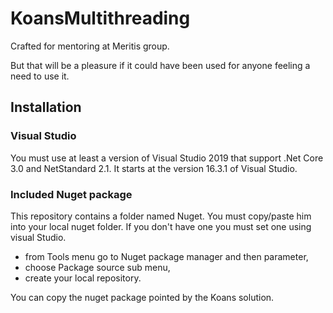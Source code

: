 # KoansMultithreading

Crafted for mentoring at Meritis group. 

But that will be a pleasure if it could have been used for anyone feeling a need to use it.
 
## Installation

### Visual Studio
You must use at least a version of Visual Studio 2019 that support .Net Core 3.0 and NetStandard 2.1. It starts at the version 16.3.1 of Visual Studio.

### Included Nuget package
This repository contains a folder named Nuget. You must copy/paste him into your local nuget folder. 
If you don't have one you must set one using visual Studio.
* from Tools menu go to Nuget package manager and then parameter,
* choose Package source sub menu,
* create your local repository.

You can copy the nuget package pointed by the Koans solution.
